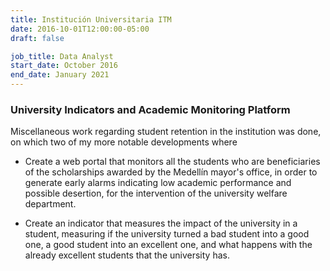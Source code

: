 ```yaml
---
title: Institución Universitaria ITM
date: 2016-10-01T12:00:00-05:00
draft: false

job_title: Data Analyst
start_date: October 2016
end_date: January 2021
---
```


### University Indicators and Academic Monitoring Platform

Miscellaneous work regarding student retention in the institution was done, on
which two of my more notable developments where

- Create a web portal that monitors all the students who are beneficiaries of
the scholarships awarded by the Medellín mayor's office, in order to generate
early alarms indicating low academic performance and possible desertion, for
the intervention of the university welfare department.

- Create an indicator that measures the impact of the university in a student,
measuring if the university turned a bad student into a good one, a good
student into an excellent one, and what happens with the already excellent
students that the university has.
